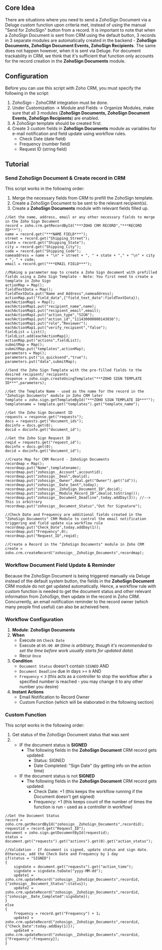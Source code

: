 ## Core Idea
There are situations where you need to send a ZohoSign Document via a Deluge custom function upon criteria met, instead of using the manual "Send for ZohoSign" button from a record. It is important to note that when a ZohoSign Document is sent from CRM using the default button, 3 records in 3 separate modules are automatically created in the backend - **ZohoSign Documents, ZohoSign Document Events, ZohoSign Recipients**. The same does not happen however, when it is sent via Deluge. For document trackability in CRM, we think that it's sufficient that function only accounts for the record creation in the **ZohoSign Documents** module.

## Configuration
Before you can use this script with Zoho CRM, you must specify the following in the script:
1. ZohoSign - ZohoCRM integration must be done.
2. Under Customization -> Module and Fields -> Organize Modules, make sure that all 3 modules (**ZohoSign Documents, ZohoSign Document Events, ZohoSign Recipients**) are enabled.
3. A ZohoSign template should be created first.
4. Create 3 custom fields in **ZohoSign Documents** module as variables for e-mail notification and field update using workflow rules.
    * Check Date (date field)
    * Frequency (number field)
    * Request ID (string field)

## Tutorial
### Send ZohoSign Document & Create record in CRM
This script works in the following order:
1. Merge the necessary fields from CRM to prefill the ZohoSign template.
2. Create a ZohoSign Document to be sent to the relevant recipient(s).
3. Create a **ZohoSign Documents** module with relevant fields filled up.

```
//Get the name, address, email or any other necessary fields to merge in the Zoho Sign Document
record = zoho.crm.getRecordById("***ZOHO CRM RECORD","***RECORD ID***");
name = record.get("***NAME FIELD***");
street = record.get("Shipping_Street");
state = record.get("Shipping_State");
city = record.get("Shipping_City");
code = record.get("Shipping_Code");
nameaddress = name + "\n" + street + ", " + state + "," + "\n" + city + ", " + code;
email = record.get("***EMAIL FIELD***");

//Making a parameter map to create a Zoho Sign document with prefilled fields using a Zoho Sign Template - Note: You first need to create a template in Zoho Sign
actionMap = Map();
fieldTextData = Map();
fieldTextData.put("Name and Address",nameaddress);
actionMap.put("field_data",{"field_text_data":fieldTextData});
eachActionMap1 = Map();
eachActionMap1.put("recipient_name",name);
eachActionMap1.put("recipient_email",email);
eachActionMap1.put("action_type","SIGN");
eachActionMap1.put("action_id","111430000000143036");
eachActionMap1.put("role","Reviewer");
eachActionMap1.put("verify_recipient","false");
fieldList = List();
fieldList.add(eachActionMap1);
actionMap.put("actions",fieldList);
submitMap = Map();
submitMap.put("templates",actionMap);
parameters = Map();
parameters.put("is_quicksend","true");
parameters.put("data",submitMap);

//Send the Zoho Sign Template with the pre-filled fields to the desired recipient/ recipients
response = zoho.sign.createUsingTemplate("***ZOHO SIGN TEMPLATE ID***",parameters);

//Get the Template Name - used as the name for the record in the "ZohoSign Documents" module in Zoho CRM later
template = zoho.sign.getTemplateById("***ZOHO SIGN TEMPLATE ID***"");
templatename = template.get("templates").get("template_name");

//Get the Zoho Sign Document ID
requests = response.get("requests");
docs = requests.get("document_ids");
docinfo = docs.get(0);
docid = docinfo.get("document_id");

//Get the Zoho Sign Request ID
reqid = requests.get("request_id");
docinfo = docs.get(0);
docid = docinfo.get("document_id");

//Create Map for CRM Record - ZohoSign Documents
recordmap = Map();
recordmap.put("Name",templatename);
recordmap.put("zohosign__Account",accountid);
recordmap.put("zohosign__Deal",dealid);
recordmap.put("zohosign__Owner",deal.get("Owner").get("id"));
recordmap.put("zohosign__Date_Sent",today);
recordmap.put("zohosign__ZohoSign_Document_ID",docid);
recordmap.put("zohosign__Module_Record_ID",dealid.toString());
recordmap.put("zohosign__Document_Deadline",today.addDay(3)); //--> This is arbitrary 
recordmap.put("zohosign__Document_Status","Out for Signature");

//Check Date and Frequency are additional fields created in the "ZohoSign Documents" CRM Module to control the email notification triggering and field update via workflow rule
recordmap.put("Check_Date",today.addDay(1));
recordmap.put("Frequency",0);
recordmap.put("Request_ID",reqid);

//Create a Record in the "ZohoSign Documents" module in Zoho CRM
create = zoho.crm.createRecord("zohosign__ZohoSign_Documents",recordmap);

```
### Workflow Document Field Update & Reminder
Because the ZohoSign Document is being triggered manually via Deluge instead of the default system button, the fields in the **ZohoSign Document** CRM module do not get updated automatically. Hence, a workflow rule with custom function is needed to get the document status and other relevant information from ZohoSign, then update in the record in Zoho CRM. Concurrently, an email notification reminder to the record owner (which many people find useful) can also be acheived here.

### Workflow Configuration
1. **Module**: **ZohoSign Documents**
2. **When**
    * Execute on `Check Date`
    * Execute at `05:00 AM` (*time is arbitrary, though it's recommended to set the time before work usually starts for updated data*)
    * Recur `Once`    
3. **Condition**
    * `Document Status` doesn't contain `SIGNED` AND
    * `Document Deadline` due in days >= `0` AND
    * `Frequency` < `3` (this acts as a controller to stop the workflow after a specified number is reached - you may change it to any other number you desire)
4. **Instant Actions**
    * Email Notification to Record Owner
    * Custom Function (which will be elaborated in the following section)
    
 ### Custom Function
This script works in the following order:
1. Get status of the ZohoSign Document status that was sent
2. * IF the document status is **SIGNED**
      * The following fields in the **ZohoSign Document** CRM record gets updated:
        * Status: SIGNED
        * Date Completed: "Sign Date" (by getting info on the action time)
   * IF the document status is not **SIGNED**
      * The following fields in the **ZohoSign Document** CRM record gets updated:
        * Check Date: +1 (this keeps the workflow running if the Document doesn't get signed)
        * Frequency: +1 (this keeps count of the number of times the function is run - used as a controller in workflow)

```
//Get the Document Status
record = zoho.crm.getRecordById("zohosign__ZohoSign_Documents",recordid);
requestid = record.get("Request_ID");
document = zoho.sign.getDocumentById(requestid);
status = document.get("requests").get("actions").get(0).get("action_status");

//Validation - If document is signed, update status and sign date. Otherwise, add the Check Date and Frequency by 1 day
if(status = "SIGNED")
{
	signdate = document.get("requests").get("action_time");
	signdate = signdate.toDate("yyyy-MM-dd");
	update1 = zoho.crm.updateRecord("zohosign__ZohoSign_Documents",recordid,{"zohosign__Document_Status":status});
	update2 = zoho.crm.updateRecord("zohosign__ZohoSign_Documents",recordid,{"zohosign__Date_Completed":signdate});
}
else
{
	frequency = record.get("Frequency") + 1;
	update3 = zoho.crm.updateRecord("zohosign__ZohoSign_Documents",recordid,{"Check_Date":today.addDay(1)});
	update4 = zoho.crm.updateRecord("zohosign__ZohoSign_Documents",recordid,{"Frequency":frequency});
}

```
